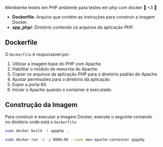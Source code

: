 #Ambiente testes em PHP
ambiente para testes em php com docker 🐋 &lt;3 🐘

- **Dockerfile**: Arquivo que contém as instruções para construir a imagem Docker.
- **app_php/**: Diretório contendo os arquivos da aplicação PHP.

## Dockerfile

O `Dockerfile` é responsável por:

1. Utilizar a imagem base do PHP com Apache.
2. Habilitar o módulo de reescrita do Apache.
3. Copiar os arquivos da aplicação PHP para o diretório padrão do Apache.
4. Ajustar permissões para o diretório da aplicação.
5. Expor a porta 80.
6. Iniciar o Apache quando o container é executado.

## Construção da Imagem
Para construir e executar a imagem Docker, execute o seguinte comando no diretório onde está o `Dockerfile`:

```bash
sudo docker build -t appphp . 

sudo docker run -d -p 8080:80 --name meu-apache-container appphp
